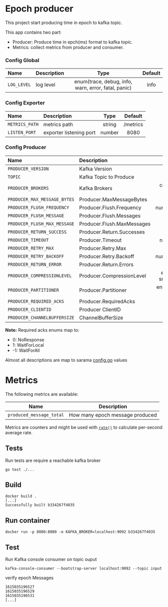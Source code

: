 # Epoch producer

This project start producing time in epoch to kafka topic.

This app contains two part:
- Producer: Produce time in epch(ms) format to kafka topic.
- Metrics: collect metrics from producer and consumer.

### Config Global

| Name                                 | Description                                               |  Type | Default
|:-------------------------------------|:----------------------------------------------------------|:-----:|:--------:|
| `LOG_LEVEL` | log level | enum(trace, debug, info, warn, error, fatal, panic) | info

### Config Exporter

| Name                                 | Description                                               |  Type | Default
|:-------------------------------------|:----------------------------------------------------------|:-----:|:--------:|
| `METRICS_PATH` | metrics path | string | /metrics
| `LISTEN_PORT` | exporter listening port  | number | 8080


### Config Producer

| Name                                 | Description                                               |  Type | Default
|:-------------------------------------|:----------------------------------------------------------|:-----:|:--------:|
| `PRODUCER_VERSION` | Kafka Version | string | 2.7.0
| `TOPIC` | Kafka Topic to Produce | string | output
| `PRODUCER_BROKERS` | Kafka Brokers | comma seperated hosts:port | 127.0.0.1:9092
| `PRODUCER_MAX_MESSAGE_BYTES` | Producer.MaxMessageBytes | number | 1000000
| `PRODUCER_FLUSH_FREQUENCY` | Producer.Flush.Frequency | number(milisecound) | -
| `PRODUCER_FLUSH_MESSAGE` | Producer.Flush.Messages | number | -
| `PRODUCER_FLUSH_MAX_MESSAGE` | Producer.Flush.MaxMessages | number | -
| `PRODUCER_RETURN_SUCCESS` | Producer.Return.Successes | bool | true
| `PRODUCER_TIMEOUT` | Producer.Timeout | number(secound) | 10
| `PRODUCER_RETRY_MAX` | Producer.Retry.Max | number | 3
| `PRODUCER_RETRY_BACKOFF` | Producer.Retry.Backoff | number(milisecound) | 100
| `PRODUCER_RETURN_ERROR` | Producer.Return.Errors | bool | true
| `PRODUCER_COMPRESSIONLEVEL` | Producer.CompressionLevel | enum(gzip, zstd, snappy, lz4, none) | none
| `PRODUCER_PARTITIONER` | Producer.Partitioner | enum(random, hash, rr) | hash
| `PRODUCER_REQUIRED_ACKS` | Producer.RequiredAcks | enum(0, 1, -1) | 1
| `PRODUCER_CLIENTID` | Producer ClientID  | string | defaultClientID
| `PRODUCER_CHANNELBUFFERSIZE` | ChannelBufferSize | number | 256

**Note:** Required acks enums map to:
- 0: NoResponse
- 1: WaitForLocal
- -1: WaitForAll

Almost all descriptions are map to sarama
[config.go](https://github.com/Shopify/sarama/blob/master/config.go#L441)
values


# Metrics

The following metrics are available:

|Name|Description|
|---|---|
|`produced_message_total`|How many epoch message produced|

Metrics are counters and might be used with
[`rate()`](https://prometheus.io/docs/prometheus/latest/querying/functions/#rate())
to calculate per-second average rate.

Tests
-----
Run tests are require a reachable kafka broker
```
go test ./...
```

Build
-----
```
docker build .
[...]
Successfully built b334267f4035
```

Run container
-------------
```
docker run -p 8080:8080 -e KAFKA_BROKER=localhost:9092 b334267f4035
```

Test
----
Run Kafka console consumer on topic ouput
```
kafka-console-consumer --bootstrap-server localhost:9092 --topic input
```
verify epoch Messages
```
1615035196527
1615035196529
1615035196531
[...]
```